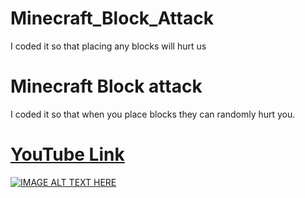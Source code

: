 # Minecraft_Block_Attack
I coded it so that placing any blocks will hurt us

# Minecraft Block attack
I coded it so that when you place blocks they can randomly hurt you.
# [YouTube Link](https://youtu.be/OH1Z1v1FQnI)
[![IMAGE ALT TEXT HERE](http://i3.ytimg.com/vi/OH1Z1v1FQnI/hqdefault.jpg)](https://youtu.be/OH1Z1v1FQnI)
